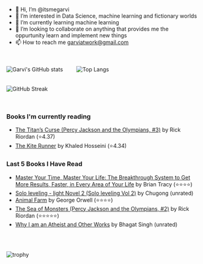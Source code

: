 - 👋 Hi, I’m @itsmegarvi
- 👀 I’m interested in Data Science, machine learning and fictionary worlds
- 🌱 I’m currently learning machine learning
- 💞️ I’m looking to collaborate on anything that provides me the oppurtunity learn and implement new things
- 📫 How to reach me garviatwork@gmail.com

<br><br>
![Garvi's GitHub stats](https://github-readme-stats.vercel.app/api?username=itsmegarvi&count_private=true&theme=tokyonight)<!--(https://github.com/anuraghazra/github-readme-stats)--> &nbsp;&nbsp;&nbsp;&nbsp;&nbsp;&nbsp;&nbsp; ![Top Langs](https://github-readme-stats.vercel.app/api/top-langs/?username=itsmegarvi&layout=compact&hide=jupyter%20notebook&count_private=true&theme=tokyonight)<!--(https://github.com/anuraghazra/github-readme-stats) -->
<br>
<br><br>
![GitHub Streak](https://streak-stats.demolab.com/?user=itsmegarvi&theme=tokyonight&count_private=true) <!--(https://git.io/streak-stats)-->

<br />

### Books I'm currently reading

<!-- GOODREADS-LIST:START -->
- [The Titan’s Curse (Percy Jackson and the Olympians, #3)](https://www.goodreads.com/review/show/6697550698?utm_medium=api&utm_source=rss) by Rick Riordan (⭐️4.37)
- [The Kite Runner](https://www.goodreads.com/review/show/5703446795?utm_medium=api&utm_source=rss) by Khaled Hosseini (⭐️4.34)
<!-- GOODREADS-LIST:END -->


### Last 5 Books I Have Read

<!-- GOODREADS-READ-LIST:START -->
- [Master Your Time, Master Your Life: The Breakthrough System to Get More Results, Faster, in Every Area of Your Life](https://www.goodreads.com/review/show/6578414152?utm_medium=api&utm_source=rss) by Brian Tracy (⭐⭐⭐⭐)
- [Solo leveling - light Novel 2 (Solo leveling Vol 2)](https://www.goodreads.com/review/show/3693864170?utm_medium=api&utm_source=rss) by Chugong (unrated)
- [Animal Farm](https://www.goodreads.com/review/show/6856126903?utm_medium=api&utm_source=rss) by George Orwell (⭐⭐⭐⭐)
- [The Sea of Monsters (Percy Jackson and the Olympians, #2)](https://www.goodreads.com/review/show/6636939360?utm_medium=api&utm_source=rss) by Rick Riordan (⭐⭐⭐⭐⭐)
- [Why I am an Atheist and Other Works](https://www.goodreads.com/review/show/6617989711?utm_medium=api&utm_source=rss) by Bhagat Singh (unrated)
<!-- GOODREADS-READ-LIST:END -->

<br /><br>

![trophy](https://github-profile-trophy.vercel.app/?username=itsmegarvi&theme=monokai&count_private=true)<!--(https://github.com/ryo-ma/github-profile-trophy)-->

